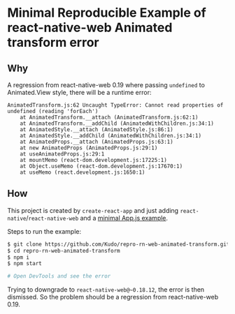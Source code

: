 # Minimal Reproducible Example of react-native-web Animated transform error

## Why

A regression from react-native-web 0.19 where passing `undefined` to Animated.View style, there will be a runtime error:

```
AnimatedTransform.js:62 Uncaught TypeError: Cannot read properties of undefined (reading 'forEach')
    at AnimatedTransform.__attach (AnimatedTransform.js:62:1)
    at AnimatedTransform.__addChild (AnimatedWithChildren.js:34:1)
    at AnimatedStyle.__attach (AnimatedStyle.js:86:1)
    at AnimatedStyle.__addChild (AnimatedWithChildren.js:34:1)
    at AnimatedProps.__attach (AnimatedProps.js:63:1)
    at new AnimatedProps (AnimatedProps.js:29:1)
    at useAnimatedProps.js:29:1
    at mountMemo (react-dom.development.js:17225:1)
    at Object.useMemo (react-dom.development.js:17670:1)
    at useMemo (react.development.js:1650:1)
```

## How

This project is created by `create-react-app` and just adding `react-native`/`react-native-web` and a [minimal App.js example](https://github.com/Kudo/repro-rn-web-animated-transform/blob/main/src/App.js#L6).

Steps to run the example:

```sh
$ git clone https://github.com/Kudo/repro-rn-web-animated-transform.git
$ cd repro-rn-web-animated-transform
$ npm i
$ npm start

# Open DevTools and see the error
```

Trying to downgrade to `react-native-web@~0.18.12`, the error is then dismissed. So the problem should be a regression from react-native-web 0.19.
